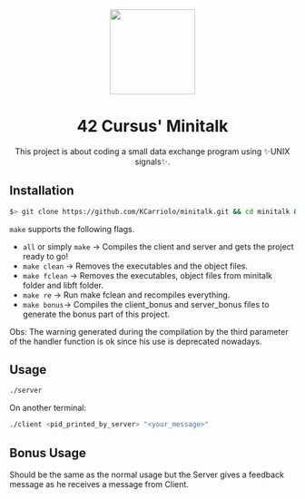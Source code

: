 <div align="center">
  <img src="https://user-images.githubusercontent.com/98427284/220715371-f7c22a01-7a44-43d4-9180-5dfecf0c0485.png" height="150" width="150"/>

</div>

<h1 align ="center">
  42 Cursus' Minitalk

</h1>
<p align="center">This project is about coding a small data exchange program using ✨UNIX signals✨.</p>

## Installation

```sh
$> git clone https://github.com/KCarriolo/minitalk.git && cd minitalk && make
```

`make` supports the following flags.
- `all` or simply `make` -> Compiles the client and server and gets the project ready to go!
- `make clean` -> Removes the executables and the object files.
- `make fclean` -> Removes the executables, object files from minitalk folder and libft folder.
- `make re` -> Run make fclean and recompiles everything.
- `make bonus`-> Compiles the client_bonus and server_bonus files to generate the bonus part of this project.

Obs: The warning generated during the compilation by the third parameter of the handler function is ok since his use is deprecated nowadays.

## Usage

```sh
./server
```
On another terminal:
```sh
./client <pid_printed_by_server> "<your_message>"
```
## Bonus Usage

Should be the same as the normal usage but the Server gives a feedback message as he receives a message from Client.

